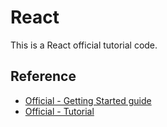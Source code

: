 # React

This is a React official tutorial code.


## Reference

- [Official - Getting Started guide](https://facebook.github.io/react/docs/getting-started.html)
- [Official - Tutorial](https://facebook.github.io/react/docs/tutorial.html)
